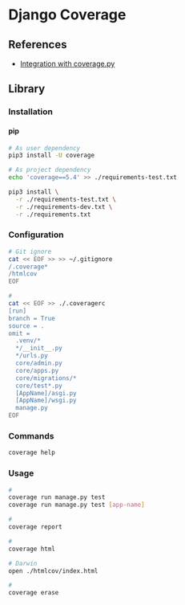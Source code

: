 # Django Coverage

## References

- [Integration with coverage.py](https://docs.djangoproject.com/en/3.1/topics/testing/advanced/#integration-with-coverage-py)

## Library

### Installation

#### pip

```sh
# As user dependency
pip3 install -U coverage

# As project dependency
echo 'coverage==5.4' >> ./requirements-test.txt

pip3 install \
  -r ./requirements-test.txt \
  -r ./requirements-dev.txt \
  -r ./requirements.txt
```

### Configuration

```sh
# Git ignore
cat << EOF >> >> ~/.gitignore
/.coverage*
/htmlcov
EOF

#
cat << EOF >> ./.coveragerc
[run]
branch = True
source = .
omit =
  .venv/*
  */__init__.py
  */urls.py
  core/admin.py
  core/apps.py
  core/migrations/*
  core/test*.py
  [AppName]/asgi.py
  [AppName]/wsgi.py
  manage.py
EOF
```

### Commands

```sh
coverage help
```

### Usage

```sh
#
coverage run manage.py test
coverage run manage.py test [app-name]

#
coverage report

#
coverage html

# Darwin
open ./htmlcov/index.html

#
coverage erase
```
